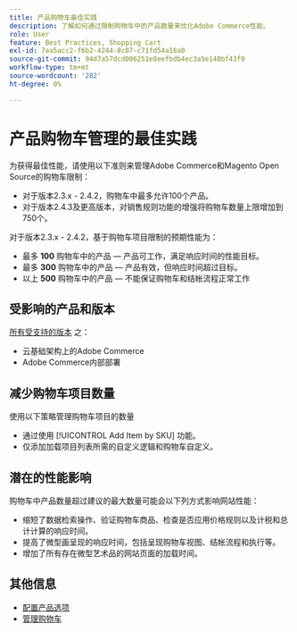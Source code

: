 ```yaml
---
title: 产品购物车最佳实践
description: 了解如何通过限制购物车中的产品数量来优化Adobe Commerce性能。
role: User
feature: Best Practices, Shopping Cart
exl-id: 7ea5acc2-f6b2-4244-8c07-c71fd54a18a0
source-git-commit: 94d7a57dcd006251e8eefbdb4ec3a5e140bf43f9
workflow-type: tm+mt
source-wordcount: '282'
ht-degree: 0%

---
```


# 产品购物车管理的最佳实践

为获得最佳性能，请使用以下准则来管理Adobe Commerce和Magento Open Source的购物车限制：

- 对于版本2.3.x - 2.4.2，购物车中最多允许100个产品。
- 对于版本2.4.3及更高版本，对销售规则功能的增强将购物车数量上限增加到750个。


对于版本2.3.x - 2.4.2，基于购物车项目限制的预期性能为：

- 最多 **100** 购物车中的产品 — 产品可工作，满足响应时间的性能目标。
- 最多 **300** 购物车中的产品 — 产品有效，但响应时间超过目标。
- 以上 **500** 购物车中的产品 — 不能保证购物车和结帐流程正常工作

## 受影响的产品和版本

[所有受支持的版本](../../../release/versions.md) 之：

- 云基础架构上的Adobe Commerce
- Adobe Commerce内部部署

## 减少购物车项目数量

使用以下策略管理购物车项目的数量

- 通过使用 [!UICONTROL Add Item by SKU] 功能。
- 仅添加加载项目列表所需的自定义逻辑和购物车自定义。

## 潜在的性能影响

购物车中产品数量超过建议的最大数量可能会以下列方式影响网站性能：

- 缩短了数据检索操作、验证购物车商品、检查是否应用价格规则以及计税和总计计算的响应时间。
- 提高了微型画呈现的响应时间，包括呈现购物车视图、结帐流程和执行等。
- 增加了所有存在微型艺术品的网站页面的加载时间。

## 其他信息

- [配置产品选项](https://experienceleague.adobe.com/docs/commerce-admin/inventory/configuration/product-options.html)
- [管理购物车](https://experienceleague.adobe.com/docs/commerce-admin/stores-sales/point-of-purchase/assist/shopping-assisted-cart-manage.html)

